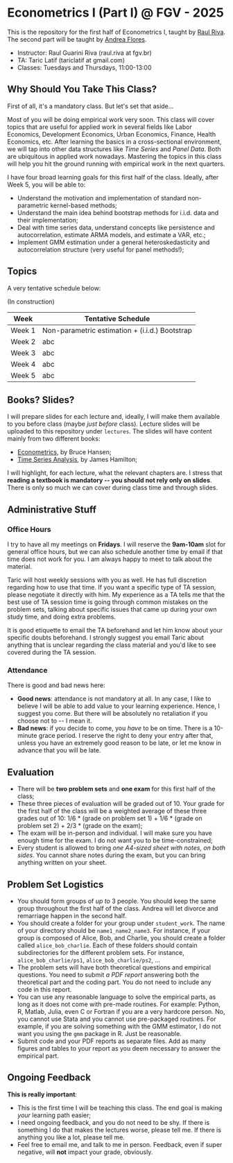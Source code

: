 # Econometrics I (Part I) @ FGV - 2025
This is the repository for the first half of Econometrics I, taught by [Raul Riva](https://rgriva.github.io/). The second part will be taught by [Andrea Flores](https://www.afloresm.com/home).

* Instructor: Raul Guarini Riva (raul.riva at fgv.br)
* TA: Taric Latif (tariclatif at gmail.com)
* Classes: Tuesdays and Thursdays, 11:00-13:00

## Why Should You Take This Class?
First of all, it's a mandatory class. But let's set that aside...

Most of you will be doing empirical work very soon. This class will cover topics that are useful for applied work in several fields like Labor Economics, Development Economics, Urban Economics, Finance, Health Economics, etc. After learning the basics in a cross-sectional environment, we will tap into other data structures like *Time Series* and *Panel Data*. Both are ubiquitous in applied work nowadays. Mastering the topics in this class will help you hit the ground running with empirical work in the next quarters.

I have four broad learning goals for this first half of the class. Ideally, after Week 5, you will be able to:

- Understand the motivation and implementation of standard non-parametric kernel-based methods;
- Understand the main idea behind bootstrap methods for i.i.d. data and their implementation;
- Deal with time series data, understand concepts like persistence and autocorrelation, estimate ARMA models, and estimate a VAR, etc.;
- Implement GMM estimation under a general heteroskedasticity and autocorrelation structure (very useful for panel methods!);

## Topics
A very tentative schedule below:

(In construction)

| Week | Tentative Schedule                |
|------|--------------------------------------------|
|Week 1    | Non-parametric estimation + (i.i.d.) Bootstrap|
|Week 2    |abc|
|Week 3    |abc|
|Week 4    |abc|
|Week 5    |abc|

## Books? Slides?

I will prepare slides for each lecture and, ideally, I will make them available to you before class (maybe _just before_ class). Lecture slides will be uploaded to this repository under ```lectures```. The slides will have content mainly from two different books:

- [Econometrics](https://www.amazon.com/Econometrics-Bruce-Hansen/dp/0691235899), by Bruce Hansen;
- [Time Series Analysis](https://www.amazon.com/Time-Analysis-James-Douglas-Hamilton/dp/0691042896), by James Hamilton;

I will highlight, for each lecture, what the relevant chapters are. I stress that **reading a textbook is mandatory -- you should not rely only on slides**. There is only so much we can cover during class time and through slides.

## Administrative Stuff

### Office Hours

I try to have all my meetings on **Fridays**. I will reserve the **9am-10am** slot for general office hours, but we can also schedule another time by email if that time does not work for you. I am always happy to meet to talk about the material.

Taric will host weekly sessions with you as well. He has full discretion regarding how to use that time. If you want a specific type of TA session, please negotiate it directly with him. My experience as a TA tells me that the best use of TA session time is going through common mistakes on the problem sets, talking about specific issues that came up during your own study time, and doing extra problems.

It is good etiquette to email the TA beforehand and let him know about your specific doubts beforehand. I strongly suggest you email Taric about anything that is unclear regarding the class material and you'd like to see covered during the TA session.

### Attendance

There is good and bad news here:
 - **Good news**: attendance is not mandatory at all. In any case, I like to believe I will be able to add value to your learning experience. Hence, I suggest you come. But there will be absolutely no retaliation if you choose not to -- I mean it.
 - **Bad news**: if you decide to come, you _have_ to be on time. There is a 10-minute grace period. I reserve the right to deny your entry after that, unless you have an extremely good reason to be late, or let me know in advance that you will be late.

## Evaluation

 - There will be **two problem sets** and **one exam** for this first half of the class;
 - These three pieces of evaluation will be graded out of 10. Your grade for the first half of the class will be a weighted average of these three grades out of 10: 1/6 * (grade on problem set 1) + 1/6 * (grade on problem set 2) + 2/3 * (grade on the exam);
 - The exam will be in-person and individual. I will make sure you have enough time for the exam. I do not want you to be time-constrained;
 - Every student is allowed to bring *one A4-sized sheet with notes, on both sides*. You cannot share notes during the exam, but you can bring anything written on your sheet.

## Problem Set Logistics

- You should form groups of _up to_ 3 people. You should keep the same group throughout the first half of the class. Andrea will let divorce and remarriage happen in the second half.
- You should create a folder for your group under ```student_work```. The name of your directory should be ```name1_name2_name3```. For instance, if your group is composed of Alice, Bob, and Charlie, you should create a folder called ```alice_bob_charlie```. Each of these folders should contain subdirectories for the different problem sets. For instance, ```alice_bob_charlie/ps1```, ```alice_bob_charlie/ps2```, ...
- The problem sets will have both theoretical questions and empirical questions. You need to submit _a PDF report_ answering both the theoretical part and the coding part. You do not need to include any code in this report.
- You can use any reasonable language to solve the empirical parts, as long as it does not come with pre-made routines. For example: Python, R, Matlab, Julia, even C or Fortran if you are a very hardcore person. No, you cannot use Stata and you cannot use pre-packaged routines. For example, if you are solving something with the GMM estimator, I do not want you using the ```gmm``` package in R. Just be reasonable.
- Submit code and your PDF reports as separate files. Add as many figures and tables to your report as you deem necessary to answer the empirical part.

## Ongoing Feedback

**This is really important**:

- This is the first time I will be teaching this class. The end goal is making _your_ learning path easier;
- I need ongoing feedback, and you do not need to be shy. If there is something I do that makes the lectures worse, please tell me. If there is anything you like a lot, please tell me.
- Feel free to email me, and talk to me in person. Feedback, even if super negative, will **not** impact your grade, obviously.
